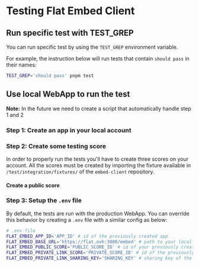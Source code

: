 # Testing Flat Embed Client

## Run specific test with TEST_GREP

You can run specific test by using the `TEST_GREP` environment variable.

For example, the instruction below will run tests that contain `should pass` in their names:

```bash
TEST_GREP='should pass' pnpm test
```

## Use local WebApp to run the test

**Note:** In the future we need to create a script that automatically handle step 1 and 2

### Step 1: Create an app in your local account

### Step 2: Create some testing score

In order to properly run the tests you'll have to create three scores on your account. All the scores must be created by importing the fixture available in `/test/integration/fixtures/` of the `embed-client` repository.

#### Create a public score

### Step 3: Setup the `.env` file

By default, the tests are run with the production WebApp. You can override this behavior by creating a `.env` file with a similar config as below:

```bash
# .env file
FLAT_EMBED_APP_ID='APP_ID' # id of the previously created app
FLAT_EMBED_BASE_URL='https://flat.ovh:3000/embed' # path to your local embed WebApp
FLAT_EMBED_PUBLIC_SCORE='PUBLIC_SCORE_ID' # id of your previously create public score
FLAT_EMBED_PRIVATE_LINK_SCORE='PRIVATE_SCORE_ID' # id of the previously created private score
FLAT_EMBED_PRIVATE_LINK_SHARING_KEY='SHARING_KEY' # sharing key of the previously created private score
```
